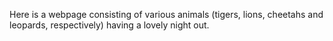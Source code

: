 Here is a webpage consisting of various animals (tigers, lions, cheetahs and leopards, respectively) having a lovely night out.

